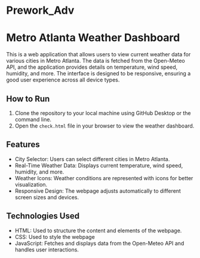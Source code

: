 # Prework_Adv 
# Metro Atlanta Weather Dashboard

This is a web application that allows users to view current weather data for various cities in Metro Atlanta. The data is fetched from the Open-Meteo API, and the application provides details on temperature, wind speed, humidity, and more. The interface is designed to be responsive, ensuring a good user experience across all device types.

## How to Run

1. Clone the repository to your local machine using GitHub Desktop or the command line.
2. Open the `check.html` file in your browser to view the weather dashboard.

## Features
- City Selector: Users can select different cities in Metro Atlanta.
- Real-Time Weather Data: Displays current temperature, wind speed, humidity, and more.
- Weather Icons: Weather conditions are represented with icons for better visualization.
- Responsive Design: The webpage adjusts automatically to different screen sizes and devices.

## Technologies Used
- HTML: Used to structure the content and elements of the webpage.
- CSS: Used to style the webpage
- JavaScript: Fetches and displays data from the Open-Meteo API and handles user interactions.
